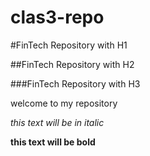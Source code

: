 # clas3-repo
#FinTech Repository with H1

##FinTech Repository with H2

###FinTech Repository with H3

welcome to my repository

*this text will be in italic*

**this text will be bold**